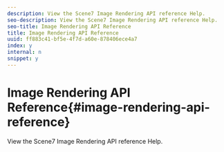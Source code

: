 ```yaml
---
description: View the Scene7 Image Rendering API reference Help.
seo-description: View the Scene7 Image Rendering API reference Help.
seo-title: Image Rendering API Reference
title: Image Rendering API Reference
uuid: ff883c41-bf5e-4f7d-a60e-878406ece4a7
index: y
internal: n
snippet: y
---
```


# Image Rendering API Reference{#image-rendering-api-reference}

View the Scene7 Image Rendering API reference Help.

